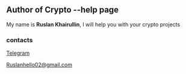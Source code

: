 ## Author of Crypto --help page
My name is **Ruslan Khairullin**, I will help you with your crypto projects 

### contacts
[Telegram](https://t.me/Ruslan_Kha)

Ruslanhello02@gmail.com
